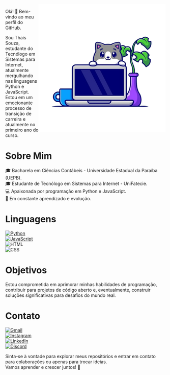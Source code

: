 <img src="https://github.com/thaisouza4/thaisouza4/blob/388226dd961d1c6d4349f4161ba38bb3818ac5d9/gato-bonito-com-ilustracao-de-icone-de-vetor-de-desenho-animado-portatil-conceito-de-icone-de-tecnologia-animal-isolado-vetor-premium-estilo-flat-cartoon_138676-3698-removebg-preview.png" min-width="400px" max-width="400px" width="400px" align="right">

<p align="left">

Olá! 👋 Bem-vindo ao meu perfil do GitHub.

Sou Thais Souza, estudante do Tecnólogo em Sistemas para Internet, atualmente mergulhando nas linguagens Python e JavaScript. Estou em um emocionante processo de transição de carreira e atualmente no primeiro ano do curso.

<h1>Sobre Mim</h1> 
🎓 Bacharela em Ciências Contábeis - Universidade Estadual da Paraíba (UEPB).<br>
🎓 Estudante de Tecnólogo em Sistemas para Internet - UniFatecie.<br>
💻 Apaixonada por programação em Python e JavaScript.<br>
🌱 Em constante aprendizado e evolução.<br>

<h1>Linguagens</h1>

[![Python](https://img.shields.io/badge/Python-3776AB?style=for-the-badge&logo=python&logoColor=white)](https://www.python.org/)</br>
[![JavaScript](https://img.shields.io/badge/JavaScript-F7DF1E?style=for-the-badge&logo=javascript&logoColor=black)](https://www.java.com/pt-BR/)</br>
![HTML](https://img.shields.io/badge/HTML-239120?style=for-the-badge&logo=html5&logoColor=white)</br>
![CSS](https://img.shields.io/badge/CSS-239120?&style=for-the-badge&logo=css3&logoColor=white)

<h1>Objetivos</h1>

Estou comprometida em aprimorar minhas habilidades de programação, contribuir para projetos de código aberto e, eventualmente, construir soluções significativas para desafios do mundo real.

<h1>Contato</h1>

[![Gmail](https://img.shields.io/badge/Gmail-D14836?style=for-the-badge&logo=gmail&logoColor=white)](autorathais.souza@gmail.com)<br>
[![Instagram](https://img.shields.io/badge/Instagram-E4405F?style=for-the-badge&logo=instagram&logoColor=white)](https://www.instagram.com/_thaissouza4/)</br>
[![LinkedIn](https://img.shields.io/badge/LinkedIn-0077B5?style=for-the-badge&logo=linkedin&logoColor=white)](https://www.linkedin.com/in/thaissouza4/)<br>
[![Discord](https://img.shields.io/badge/Discord-7289DA?style=for-the-badge&logo=discord&logoColor=white)](https://discord.com/channels/910671506080694272)


Sinta-se à vontade para explorar meus repositórios e entrar em contato para colaborações ou apenas para trocar ideias.<br>
Vamos aprender e crescer juntos! 🚀
